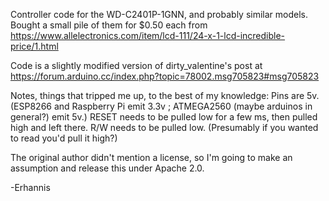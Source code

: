 Controller code for the WD-C2401P-1GNN, and probably similar models.  Bought a small pile of them for $0.50 each from https://www.allelectronics.com/item/lcd-111/24-x-1-lcd-incredible-price/1.html

Code is a slightly modified version of dirty_valentine's post at https://forum.arduino.cc/index.php?topic=78002.msg705823#msg705823

Notes, things that tripped me up, to the best of my knowledge:
Pins are 5v.  (ESP8266 and Raspberry Pi emit 3.3v ; ATMEGA2560 (maybe arduinos in general?) emit 5v.)
RESET needs to be pulled low for a few ms, then pulled high and left there.
R/W needs to be pulled low.  (Presumably if you wanted to read you'd pull it high?)

The original author didn't mention a license, so I'm going to make an assumption and release this under Apache 2.0.

-Erhannis